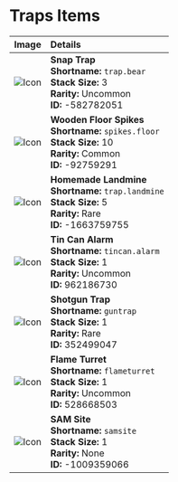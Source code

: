 # Traps Items

| Image | Details |
|:-----:|:--------|
| ![Icon](https://cdn.rusthelp.com/images/256/trap-bear.png) | **Snap Trap**<br>**Shortname:** `trap.bear`<br>**Stack Size:** 3<br>**Rarity:** Uncommon<br>**ID:** -582782051 |
| ![Icon](https://cdn.rusthelp.com/images/256/spikes-floor.png) | **Wooden Floor Spikes**<br>**Shortname:** `spikes.floor`<br>**Stack Size:** 10<br>**Rarity:** Common<br>**ID:** -92759291 |
| ![Icon](https://cdn.rusthelp.com/images/256/trap-landmine.png) | **Homemade Landmine**<br>**Shortname:** `trap.landmine`<br>**Stack Size:** 5<br>**Rarity:** Rare<br>**ID:** -1663759755 |
| ![Icon](https://cdn.rusthelp.com/images/256/tincan-alarm.png) | **Tin Can Alarm**<br>**Shortname:** `tincan.alarm`<br>**Stack Size:** 1<br>**Rarity:** Uncommon<br>**ID:** 962186730 |
| ![Icon](https://cdn.rusthelp.com/images/256/guntrap.png) | **Shotgun Trap**<br>**Shortname:** `guntrap`<br>**Stack Size:** 1<br>**Rarity:** Rare<br>**ID:** 352499047 |
| ![Icon](https://cdn.rusthelp.com/images/256/flameturret.png) | **Flame Turret**<br>**Shortname:** `flameturret`<br>**Stack Size:** 1<br>**Rarity:** Uncommon<br>**ID:** 528668503 |
| ![Icon](https://cdn.rusthelp.com/images/256/samsite.png) | **SAM Site**<br>**Shortname:** `samsite`<br>**Stack Size:** 1<br>**Rarity:** None<br>**ID:** -1009359066 |
